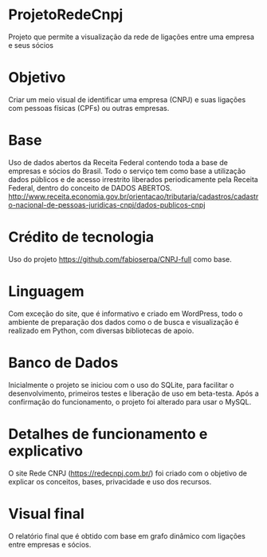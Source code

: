 # ProjetoRedeCnpj
Projeto que permite a visualização da rede de ligações entre uma empresa e seus sócios

# Objetivo
Criar um meio visual de identificar uma empresa (CNPJ) e suas ligações com pessoas físicas (CPFs) ou outras empresas.

# Base
Uso de dados abertos da Receita Federal contendo toda a base de empresas e sócios do Brasil.
Todo o serviço tem como base a utilização dados públicos e de acesso irrestrito liberados periodicamente pela Receita Federal, dentro do conceito de DADOS ABERTOS.
http://www.receita.economia.gov.br/orientacao/tributaria/cadastros/cadastro-nacional-de-pessoas-juridicas-cnpj/dados-publicos-cnpj

# Crédito de tecnologia
Uso do projeto https://github.com/fabioserpa/CNPJ-full como base.

# Linguagem
Com exceção do site, que é informativo e criado em WordPress, todo o ambiente de preparação dos dados como o de busca e visualização é realizado em Python, com diversas bibliotecas de apoio.

# Banco de Dados
Inicialmente o projeto se iniciou com o uso do SQLite, para facilitar o desenvolvimento, primeiros testes e liberação de uso em beta-testa.
Após a confirmação do funcionamento, o projeto foi alterado para usar o MySQL.

# Detalhes de funcionamento e explicativo
O site Rede CNPJ (https://redecnpj.com.br/) foi criado com o objetivo de explicar os conceitos, bases, privacidade e uso dos recursos.

# Visual final
O relatório final que é obtido com base em grafo dinâmico com ligações entre empresas e sócios.
